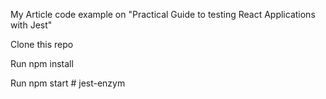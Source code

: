 My Article code example on "Practical Guide to testing React Applications with Jest"

Clone this repo

Run npm install

Run npm start
#   j e s t - e n z y m  
 